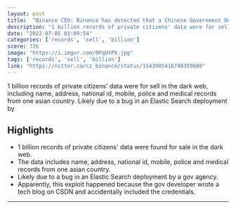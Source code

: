 ```yaml
---
layout: post
title:  "Binance CEO: Binance has detected that a Chinese Government Developer accidentally leaked names, addresses, national id, mobile, police and medical records of 1,000,000,000 People"
description: "1 billion records of private citizens' data were for sell in the dark web, including name, address, national id, mobile, police and medical records from one asian country. Likely due to a bug in an Elastic Search deployment by"
date: "2022-07-05 03:09:54"
categories: ['records', 'sell', 'billion']
score: 336
image: "https://i.imgur.com/0PqUYPX.jpg"
tags: ['records', 'sell', 'billion']
link: "https://nitter.ca/cz_binance/status/1543905416748359680"
---
```


1 billion records of private citizens' data were for sell in the dark web, including name, address, national id, mobile, police and medical records from one asian country. Likely due to a bug in an Elastic Search deployment by

## Highlights

- 1 billion records of private citizens' data were found for sale in the dark web.
- The data includes name, address, national id, mobile, police and medical records from one asian country.
- Likely due to a bug in an Elastic Search deployment by a gov agency.
- Apparently, this exploit happened because the gov developer wrote a tech blog on CSDN and accidentally included the credentials.

---
